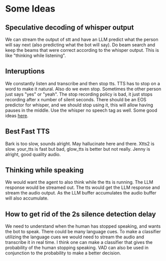 # Some Ideas


## Speculative decoding of whisper output

We can stream the output of stt and have an LLM predict what the person will say next (also predicting what 
the bot will say). Do beam search and keep the beams that were correct according to the whisper output.
This is like "thinking while listening". 


## Interuptions

We constantly listen and transcribe and then stop tts. 
TTS has to stop on a word to make it natural. 
Also do we even stop. Sometimes the other person just says "yes" or "yeah". 
The stop recording policy is bad, it just stops recording after x number of silent seconds. 
There should be an EOS predictor for whisper, and we should stop using it, 
this will allow having pauses in the middle.
Use the whisper no speech tag as well.
Some good ideas [here](https://alphacephei.com/nsh/2023/09/22/time-brain-ctc-blank.html).

## Best Fast TTS

Bark is too slow, sounds alright. May hallucinate here and there. 
Xtts2 is slow. your_tts is fast but bad, glow_tts is better but not really. 
Jenny is alright, good quality audio.

## Thinking while speaking

We would want the agent to also think while the tts is running. 
The LLM response would be streamed out. The tts would get the LLM response and
stream the audio output. As the LLM buffer accumulates the audio buffer will also accumulate.

## How to get rid of the 2s silence detection delay

We need to understand when the human has stopped speaking, 
and wants the bot to speak. There could be many language cues.
To make a classifier utilizing the language cues we would need to
stream the audio and transcribe it in real time. I think one can make a 
classifier that gives the probability of the human stopping speaking.
VAD can also be used in conjunction to the probability to make a better 
decision. 






